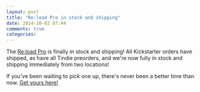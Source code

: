 ```yaml
---
layout: post
title: "Re:load Pro in stock and shipping"
date: 2014-10-02 07:44
comments: true
categories: 
---
```


The [Re:load Pro](https://www.tindie.com/stores/arachnidlabs/reload-pro/) is
finally in stock and shipping! All Kickstarter orders have shipped, as have all
Tindie preorders, and we're now fully in stock and shipping immediately from
two locations!

If you've been waiting to pick one up, there's never been a better time than now.
[Get yours here!](https://www.tindie.com/stores/arachnidlabs/reload-pro/)
